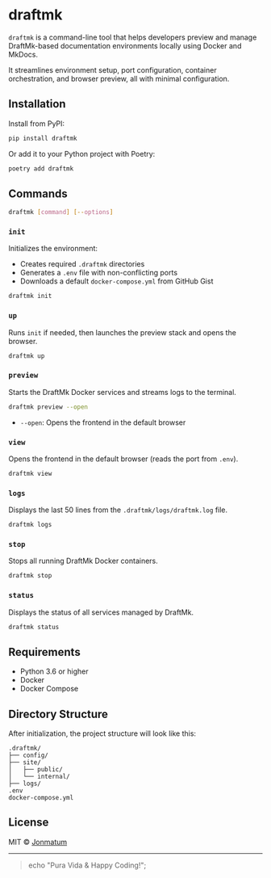 # draftmk

`draftmk` is a command-line tool that helps developers preview and manage DraftMk-based documentation environments locally using Docker and MkDocs.

It streamlines environment setup, port configuration, container orchestration, and browser preview, all with minimal configuration.

## Installation

Install from PyPI:

```bash
pip install draftmk
```

Or add it to your Python project with Poetry:

```bash
poetry add draftmk
```

## Commands

```bash
draftmk [command] [--options]
```

### `init`

Initializes the environment:

- Creates required `.draftmk` directories
- Generates a `.env` file with non-conflicting ports
- Downloads a default `docker-compose.yml` from GitHub Gist

```bash
draftmk init
```

### `up`

Runs `init` if needed, then launches the preview stack and opens the browser.

```bash
draftmk up
```

### `preview`

Starts the DraftMk Docker services and streams logs to the terminal.

```bash
draftmk preview --open
```

- `--open`: Opens the frontend in the default browser

### `view`

Opens the frontend in the default browser (reads the port from `.env`).

```bash
draftmk view
```

### `logs`

Displays the last 50 lines from the `.draftmk/logs/draftmk.log` file.

```bash
draftmk logs
```

### `stop`

Stops all running DraftMk Docker containers.

```bash
draftmk stop
```

### `status`

Displays the status of all services managed by DraftMk.

```bash
draftmk status
```

## Requirements

- Python 3.6 or higher
- Docker
- Docker Compose

## Directory Structure

After initialization, the project structure will look like this:

```
.draftmk/
├── config/
├── site/
│   ├── public/
│   └── internal/
├── logs/
.env
docker-compose.yml
```

## License

MIT © [Jonmatum](https://github.com/jonmatum)

---

> echo "Pura Vida & Happy Coding!";
